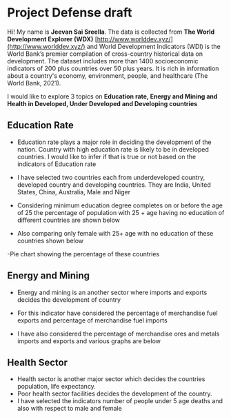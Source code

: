 # Project Defense draft

Hi! My name is **Jeevan Sai Sreella**. The data is collected from **The World Development Explorer (WDX)**   [http://www.worlddev.xyz/](http://www.worlddev.xyz/) and World Development Indicators (WDI) is the World Bank’s premier compilation of cross-country historical data on development. The dataset includes more than 1400 socioeconomic indicators of 200 plus countries over 50 plus years. It is rich in information about a country's economy, environment, people, and healthcare (The World Bank, 2021).

I would like to explore 3 topics on  **Education rate, Energy and Mining and Health in Developed, Under Developed and Developing countries**

## Education Rate

- Education rate plays a major role in deciding the development of the nation. Country with high education rate is likely to be in developed countries. I would like to infer if that is true or not based on the indicators of Education rate
- I have selected two countries each from underdeveloped country, developed country and developing countries. They are India, United States, China, Australia, Male and Niger
- Considering minimum education degree completes on or before the age of 25 the percentage of population with 25 + age having no education of different countries are shown below



- Also comparing only female with 25+ age with no education of these countries shown below


-Pie chart showing the percentage of these countries


## Energy and Mining
- Energy and mining is an another sector where imports and exports decides the development of country 
- For this indicator have considered the percentage of merchandise fuel exports and percentage of merchandise fuel imports

- I have also considered the percentage of merchandise ores and metals imports and exports and various graphs are below


## Health Sector

- Health sector is another major sector which decides the countries population, life expectancy.
-  Poor health sector facilities decides the development of the country.
- I have selected the indicators number of people under 5 age deaths and also with respect to male and female

